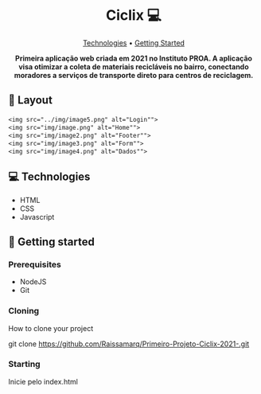 <h1 align="center" style="font-weight: bold;">Ciclix 💻</h1>

<p align="center">
 <a href="#tech">Technologies</a> • 
 <a href="#started">Getting Started</a> 
</p>

<p align="center">
    <b>Primeira aplicação web criada em 2021 no Instituto PROA. A aplicação visa otimizar a coleta de materiais recicláveis no bairro, conectando moradores a serviços de transporte direto para centros de reciclagem.</b>
</p>


<h2 id="layout">🎨 Layout</h2>

<p align="center">

    <img src="../img/image5.png" alt="Login"">
    <img src="img/image.png" alt="Home"">
    <img src="img/image2.png" alt="Footer"">
    <img src="img/image3.png" alt="Form"">
    <img src="img/image4.png" alt="Dados"">
    
</p>

<h2 id="technologies">💻 Technologies</h2>
<ul>
 <li>HTML</li>
 <li>CSS</li>
 <li>Javascript</li>
</ul>

<h2 id="started">🚀 Getting started</h2>


<h3>Prerequisites</h3>
<ul>
 <li>NodeJS</li>
 <li>Git</li>
</ul>

<h3>Cloning</h3>

How to clone your project

git clone https://github.com/Raissamarq/Primeiro-Projeto-Ciclix-2021-.git

<h3>Starting</h3>

<p>Inicie pelo index.html</p>
